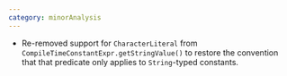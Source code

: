 ```yaml
---
category: minorAnalysis
---
```

 * Re-removed support for `CharacterLiteral` from `CompileTimeConstantExpr.getStringValue()` to restore the convention that that predicate only applies to `String`-typed constants.
